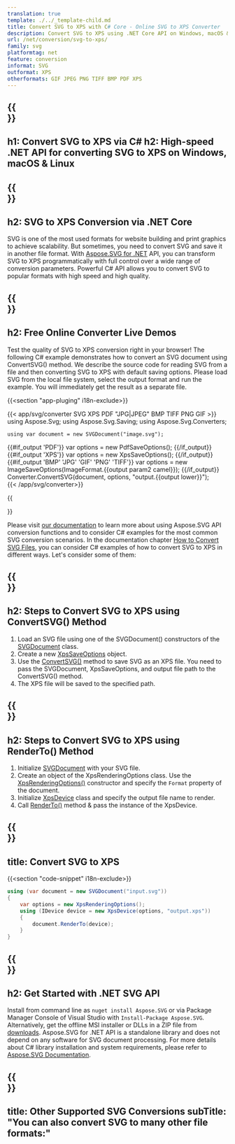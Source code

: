 ```yaml
---
translation: true
template: ./../_template-child.md
title: Convert SVG to XPS with C# Core - Online SVG to XPS Converter
description: Convert SVG to XPS using .NET Core API on Windows, macOS & Linux. Try online SVG to XPS Converter for free!
url: /net/conversion/svg-to-xps/
family: svg
platformtag: net
feature: conversion
informat: SVG
outformat: XPS
otherformats: GIF JPEG PNG TIFF BMP PDF XPS 
---
```


{{<section banner>}}
---
h1: Convert SVG to XPS via C#
h2: High-speed .NET API for converting SVG to XPS on Windows, macOS & Linux
---

{{<section overview>}}
---
h2: SVG to XPS Conversion via .NET Core
---

SVG is one of the most used formats for website building and print graphics to achieve scalability. But sometimes, you need to convert SVG and save it in another file format.  With [Aspose.SVG for .NET](https://products.aspose.com/svg/net/) API, you can transform SVG to XPS programmatically with full control over a wide range of conversion parameters. Powerful C# API allows you to convert SVG to popular formats with high speed and high quality.


{{<section demos>}}
---
h2: Free Online Converter Live Demos
---

Test the quality of SVG to XPS conversion right in your browser! The following C# example demonstrates how to convert an SVG document using ConvertSVG() method. We describe the source code for reading SVG from a file and then converting SVG to XPS with default saving options. Please load SVG from the local file system, select the output format and run the example. You will immediately get the result as a separate file.

{{<section "app-pluging" i18n-exclude>}}

{{< app/svg/converter SVG XPS PDF "JPG|JPEG" BMP TIFF PNG GIF >}}
using Aspose.Svg;
using Aspose.Svg.Saving;
using Aspose.Svg.Converters;

    using var document = new SVGDocument("image.svg");
{{#if_output 'PDF'}}
    var options = new PdfSaveOptions();
{{/if_output}}
{{#if_output 'XPS'}}
    var options = new XpsSaveOptions();
{{/if_output}}
{{#if_output 'BMP' 'JPG' 'GIF' 'PNG' 'TIFF'}}
    var options = new ImageSaveOptions(ImageFormat.{{output param2 camel}});
{{/if_output}}
    Converter.ConvertSVG(document, options, "output.{{output lower}}");   
{{< /app/svg/converter>}} 

{{<section documentation>}}

Please visit <a href="https://docs.aspose.com/svg/net/how-to-work-with-aspose-svg-api/converting/" target="_blank">our documentation</a> to learn more about using Aspose.SVG API conversion functions and to consider C# examples for the most common SVG conversion scenarios. In the documentation chapter <a href="https://docs.aspose.com/svg/net/how-to-work-with-aspose-svg-api/converting/" target="_blank">How to Convert SVG Files</a>, you can consider C# examples of how to convert SVG to XPS in different ways. Let's consider some of them: 

{{<section steps1>}}
---
h2: Steps to Convert SVG to XPS using ConvertSVG() Method
---

1.  Load an SVG file using one of the SVGDocument() constructors of the [SVGDocument](https://apireference.aspose.com/svg/net/aspose.svg/svgdocument) class.
1.  Create a new  [XpsSaveOptions](https://apireference.aspose.com/svg/net/aspose.svg.saving/xpssaveoptions) object.
1.  Use the [ConvertSVG()](https://apireference.aspose.com/svg/net/aspose.svg.converters/converter/convertsvg/) method to save SVG as an XPS file. You need to pass the SVGDocument, XpsSaveOptions, and output file path to the ConvertSVG() method.
1.  The XPS file will be saved to the specified path.

{{<section steps2>}}
---
h2: Steps to Convert SVG to XPS using RenderTo() Method
---

1. Initialize [SVGDocument](https://apireference.aspose.com/svg/net/aspose.svg/svgdocument) with your SVG file.
1. Create an object of the XpsRenderingOptions class. Use the [XpsRenderingOptions()](https://apireference.aspose.com/svg/net/aspose.svg.rendering.xps/xpsrenderingoptions/constructors/1) constructor and specify the `Format` property of the document.
1. Initialize [XpsDevice](https://apireference.aspose.com/svg/net/aspose.svg.rendering.xps/xpsdevice) class and specify the output file name to render. 
1. Call [RenderTo()](https://apireference.aspose.com/svg/net/aspose.svg/svgdocument/methods/renderto) method & pass the instance of the XpsDevice.

{{<section code-text>}}
---
title: Convert SVG to XPS
---

{{<section "code-snippet" i18n-exclude>}}

```cs
using (var document = new SVGDocument("input.svg"))
{
	var options = new XpsRenderingOptions();
	using (IDevice device = new XpsDevice(options, "output.xps"))
	{
		document.RenderTo(device);                    
	}
}
```

{{<section get-started>}}
---
h2: Get Started with .NET SVG API
---

Install from command line as ```nuget install Aspose.SVG``` or via Package Manager Console of Visual Studio with ```Install-Package Aspose.SVG```.
Alternatively, get the offline MSI installer or DLLs in a ZIP file from [downloads](https://downloads.aspose.com/svg/net). Aspose.SVG for .NET API is a standalone library and does not depend on any software for SVG document processing.
 For more details about C# library installation and system requirements, please refer to [Aspose.SVG Documentation](https://docs.aspose.com/svg/net/getting-started/).

 {{<section other-conversions>}}
---
title: Other Supported SVG Conversions
subTitle: "You can also convert SVG to many other file formats:"
---